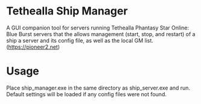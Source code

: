 # Tethealla Ship Manager
A GUI companion tool for servers running Tethealla Phantasy Star Online: Blue Burst servers that the allows management (start, stop, and restart) of a ship a server and its config file, as well as the local GM list. (https://pioneer2.net)

# Usage
Place ship_manager.exe in the same directory as ship_server.exe and run. Default settings will be loaded if any config files were not found.